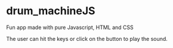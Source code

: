 # drum_machineJS
Fun app made with pure Javascript, HTML and CSS

The user can hit the keys or click on the button to play the sound.
